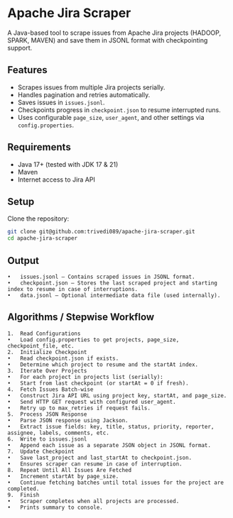 # Apache Jira Scraper

A Java-based tool to scrape issues from Apache Jira projects (HADOOP, SPARK, MAVEN) and save them in JSONL format with checkpointing support.

## Features

- Scrapes issues from multiple Jira projects serially.
- Handles pagination and retries automatically.
- Saves issues in `issues.jsonl`.
- Checkpoints progress in `checkpoint.json` to resume interrupted runs.
- Uses configurable `page_size`, `user_agent`, and other settings via `config.properties`.

## Requirements

- Java 17+ (tested with JDK 17 & 21)
- Maven
- Internet access to Jira API

## Setup

Clone the repository:

```bash
git clone git@github.com:trivedi089/apache-jira-scraper.git
cd apache-jira-scraper
```

## Output

	•	issues.jsonl – Contains scraped issues in JSONL format.
	•	checkpoint.json – Stores the last scraped project and starting index to resume in case of interruptions.
	•	data.jsonl – Optional intermediate data file (used internally).



## Algorithms / Stepwise Workflow
	1.	Read Configurations
	•	Load config.properties to get projects, page_size, checkpoint_file, etc.
	2.	Initialize Checkpoint
	•	Read checkpoint.json if exists.
	•	Determine which project to resume and the startAt index.
	3.	Iterate Over Projects
	•	For each project in projects list (serially):
	•	Start from last checkpoint (or startAt = 0 if fresh).
	4.	Fetch Issues Batch-wise
	•	Construct Jira API URL using project key, startAt, and page_size.
	•	Send HTTP GET request with configured user_agent.
	•	Retry up to max_retries if request fails.
	5.	Process JSON Response
	•	Parse JSON response using Jackson.
	•	Extract issue fields: key, title, status, priority, reporter, assignee, labels, comments, etc.
	6.	Write to issues.jsonl
	•	Append each issue as a separate JSON object in JSONL format.
	7.	Update Checkpoint
	•	Save last_project and last_startAt to checkpoint.json.
	•	Ensures scraper can resume in case of interruption.
	8.	Repeat Until All Issues Are Fetched
	•	Increment startAt by page_size.
	•	Continue fetching batches until total issues for the project are completed.
	9.	Finish
	•	Scraper completes when all projects are processed.
	•	Prints summary to console.
